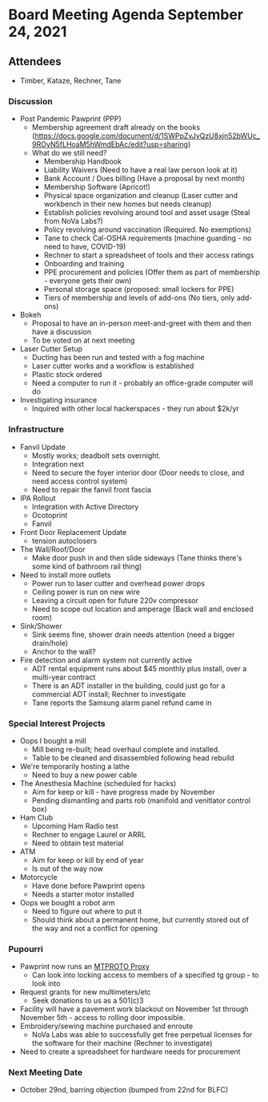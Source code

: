 # Board Meeting Agenda September 24, 2021

## Attendees
- Timber, Kataze, Rechner, Tane

### Discussion
- Post Pandemic Pawprint (PPP)
  - Membership agreement draft already on the books (https://docs.google.com/document/d/1SWPpZvJvQzU8xjn52bWUc_9ROyN5fLHoaM5hWmdEbAc/edit?usp=sharing)
  - What do we still need?
    - Membership Handbook
    - Liability Waivers (Need to have a real law person look at it)
    - Bank Account / Dues billing (Have a proposal by next month)
    - Membership Software (Apricot!)
    - Physical space organization and cleanup (Laser cutter and workbench in their new homes but needs cleanup)
    - Establish policies revolving around tool and asset usage (Steal from NoVa Labs?)
    - Policy revolving around vaccination (Required. No exemptions)
    - Tane to check Cal-OSHA requirements (machine guarding - no need to have, COVID-19)
    - Rechner to start a spreadsheet of tools and their access ratings
    - Onboarding and training
    - PPE procurement and policies (Offer them as part of membership - everyone gets their own)
    - Personal storage space (proposed: small lockers for PPE)
    - Tiers of membership and levels of add-ons (No tiers, only add-ons)
- Bokeh
    - Proposal to have an in-person meet-and-greet with them and then have a discussion
    - To be voted on at next meeting
- Laser Cutter Setup
  - Ducting has been run and tested with a fog machine
  - Laser cutter works and a workflow is established
  - Plastic stock ordered
  - Need a computer to run it - probably an office-grade computer will do
- Investigating insurance 
  - Inquired with other local hackerspaces - they run about $2k/yr 

### Infrastructure
- Fanvil Update
  - Mostly works; deadbolt sets overnight. 
  - Integration next
  - Need to secure the foyer interior door (Door needs to close, and need access control system)
  - Need to repair the fanvil front fascia
- IPA Rollout
  - Integration with Active Directory
  - Ocotoprint
  - Fanvil
- Front Door Replacement Update
    - tension autoclosers
- The Wall/Roof/Door
  - Make door push in and then slide sideways (Tane thinks there's some kind of bathroom rail thing)
- Need to install more outlets
  - Power run to laser cutter and overhead power drops
  - Ceiling power is run on new wire
  - Leaving a circuit open for future 220v compressor
  - Need to scope out location and amperage (Back wall and enclosed room)
- Sink/Shower
  - Sink seems fine, shower drain needs attention (need a bigger drain/hole)
  - Anchor to the wall?
- Fire detection and alarm system not currently active
  - ADT rental equipment runs about $45 monthly plus install, over a multi-year contract
  - There is an ADT installer in the building, could just go for a commercial ADT install; Rechner to investigate
  - Tane reports the Samsung alarm panel refund came in

### Special Interest Projects
- Oops I bought a mill
  - Mill being re-built; head overhaul complete and installed.
  - Table to be cleaned and disassembled following head rebuild 
- We're temporarily hosting a lathe
  - Need to buy a new power cable 
- The Anesthesia Machine (scheduled for hacks)
  - Aim for keep or kill - have progress made by November
  - Pending dismantling and parts rob (manifold and venitlator control box)
- Ham Club
  - Upcoming Ham Radio test
  - Rechner to engage Laurel or ARRL
  - Need to obtain test material
- ATM
  - Aim for keep or kill by end of year
  - Is out of the way now
- Motorcycle
  - Have done before Pawprint opens
  - Needs a starter motor installed
- Oops we bought a robot arm
  - Need to figure out where to put it
  - Should think about a permanent home, but currently stored out of the way and not a conflict for opening

### Pupourri
- Pawprint now runs an [MTPROTO Proxy](https://t.me/proxy?server=wan1.pawprint.space&port=8443&secret=a564e07a0331b5df282a09b538bdac03)
  - Can look into locking access to members of a specified tg group - to look into
- Request grants for new multimeters/etc 
  - Seek donations to us as a 501(c)3
- Facility will have a pavement work blackout on November 1st through November 5th - access to rolling door impossible.
- Embroidery/sewing machine purchased and enroute
  - NoVa Labs was able to successfully get free perpetual licenses for the software for their machine (Rechner to investigate)
- Need to create a spreadsheet for hardware needs for procurement


### Next Meeting Date
- October 29nd, barring objection (bumped from 22nd for BLFC)
